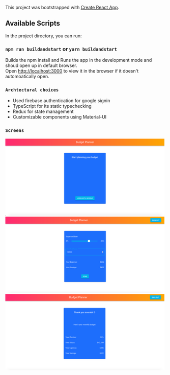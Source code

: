This project was bootstrapped with [Create React App](https://github.com/facebook/create-react-app).

## Available Scripts

In the project directory, you can run:

### `npm run buildandstart` or `yarn buildandstart`

Builds the npm install and Runs the app in the development mode and shoud open up in default browser.<br />
Open [http://localhost:3000](http://localhost:3000) to view it in the browser if it doesn't automoatically open.

### `Archtectural choices`

* Used firebase authentication for google signin
* TypeScript for its static typechecking
* Redux for state management 
* Customizable components using Material-UI

### `Screens`

<img src="screenshots/1.png" width=500/>

<img src="screenshots/2.png" width=500/>

<img src="screenshots/3.png" width=500/>





